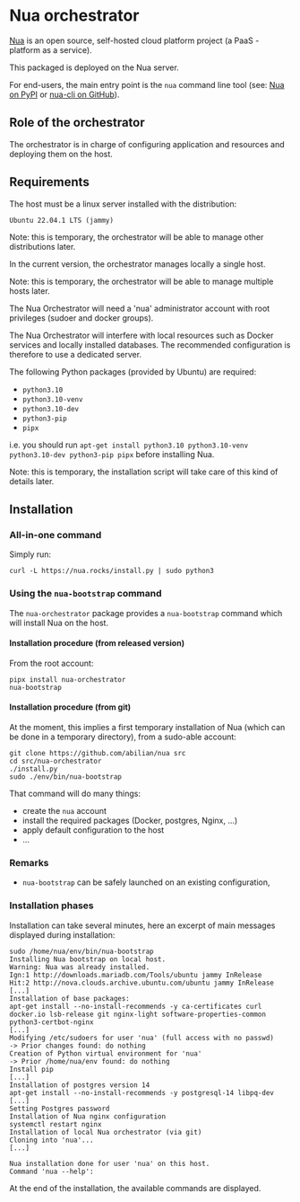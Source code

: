 # Nua orchestrator

[Nua](https://nua.rocks/) is an open source, self-hosted cloud platform project (a PaaS - platform as a service).

This packaged is deployed on the Nua server.

For end-users, the main entry point is the `nua` command line tool (see: [Nua on PyPI](https://pypi.org/project/nua/) or [nua-cli on GitHub](https://github.com/abilian/nua/tree/main/nua-cli)).


## Role of the orchestrator

The orchestrator is in charge of configuring application and resources and deploying them on the host.

## Requirements

The host must be a linux server installed with the distribution:

    Ubuntu 22.04.1 LTS (jammy)

Note: this is temporary, the orchestrator will be able to manage other distributions later.

In the current version, the orchestrator manages locally a single host.

Note: this is temporary, the orchestrator will be able to manage multiple hosts later.


The Nua Orchestrator will need a 'nua' administrator account with root privileges (sudoer and docker groups).

The Nua Orchestrator will interfere with local resources such as Docker services and locally installed databases. The recommended configuration is therefore to use a dedicated server.

The following Python packages (provided by Ubuntu) are required:

- `python3.10`
- `python3.10-venv`
- `python3.10-dev`
- `python3-pip`
- `pipx`

i.e. you should run `apt-get install python3.10 python3.10-venv python3.10-dev python3-pip pipx` before installing Nua.

Note: this is temporary, the installation script will take care of this kind of details later.


## Installation

### All-in-one command

Simply run:

```console
curl -L https://nua.rocks/install.py | sudo python3
```

### Using the `nua-bootstrap` command

The `nua-orchestrator` package provides a `nua-bootstrap` command which will install Nua on the host.

#### Installation procedure (from released version)

From the root account:

```console
pipx install nua-orchestrator
nua-bootstrap
```

#### Installation procedure (from git)

At the moment, this implies a first temporary installation of Nua (which can be done in a temporary directory), from a sudo-able account:

```console
git clone https://github.com/abilian/nua src
cd src/nua-orchestrator
./install.py
sudo ./env/bin/nua-bootstrap
```

That command will do many things:

- create the `nua` account
- install the required packages (Docker, postgres, Nginx, ...)
- apply default configuration to the host
- ...

### Remarks

- `nua-bootstrap` can be safely launched on an existing configuration,

### Installation phases

Installation can take several minutes, here an excerpt of main messages displayed during installation:

```console
sudo /home/nua/env/bin/nua-bootstrap
Installing Nua bootstrap on local host.
Warning: Nua was already installed.
Ign:1 http://downloads.mariadb.com/Tools/ubuntu jammy InRelease
Hit:2 http://nova.clouds.archive.ubuntu.com/ubuntu jammy InRelease                                                                        [...]
Installation of base packages:
apt-get install --no-install-recommends -y ca-certificates curl docker.io lsb-release git nginx-light software-properties-common python3-certbot-nginx
[...]
Modifying /etc/sudoers for user 'nua' (full access with no passwd)
-> Prior changes found: do nothing
Creation of Python virtual environment for 'nua'
-> Prior /home/nua/env found: do nothing
Install pip
[...]
Installation of postgres version 14
apt-get install --no-install-recommends -y postgresql-14 libpq-dev
[...]
Setting Postgres password
Installation of Nua nginx configuration
systemctl restart nginx
Installation of local Nua orchestrator (via git)
Cloning into 'nua'...
[...]

Nua installation done for user 'nua' on this host.
Command 'nua --help':
```

At the end of the installation, the available commands are displayed.
